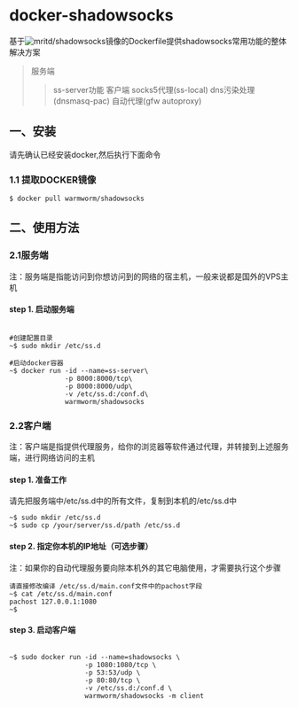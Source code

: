 docker-shadowsocks
===

基于![mritd/shadowsocks](https://hub.docker.com/r/mritd/shadowsocks)镜像的Dockerfile提供shadowsocks常用功能的整体解决方案
>服务端
>>ss-server功能
>客户端
>>socks5代理(ss-local)
>>dns污染处理(dnsmasq-pac)
>>自动代理(gfw autoproxy)


## 一、安装
请先确认已经安装docker,然后执行下面命令

### 1.1 提取DOCKER镜像
```shell
$ docker pull warmworm/shadowsocks
```
## 二、使用方法

### 2.1服务端

注：服务端是指能访问到你想访问到的网络的宿主机，一般来说都是国外的VPS主机

#### step 1. 启动服务端
```shell

#创建配置目录
~$ sudo mkdir /etc/ss.d

#启动docker容器
~$ docker run -id --name=ss-server\ 
              -p 8000:8000/tcp\
              -p 8000:8000/udp\
              -v /etc/ss.d:/conf.d\
              warmworm/shadowsocks
```

### 2.2客户端

注：客户端是指提供代理服务，给你的浏览器等软件通过代理，并转接到上述服务端，进行网络访问的主机

#### step 1. 准备工作
请先把服务端中/etc/ss.d中的所有文件，复制到本机的/etc/ss.d中
```shell
~$ sudo mkdir /etc/ss.d
~$ sudo cp /your/server/ss.d/path /etc/ss.d
```
#### step 2. 指定你本机的IP地址（可选步骤）
注：如果你的自动代理服务要向除本机外的其它电脑使用，才需要执行这个步骤
```shell
请直接修改编译 /etc/ss.d/main.conf文件中的pachost字段
~$ cat /etc/ss.d/main.conf
pachost 127.0.0.1:1080
~$
```

#### step 3. 启动客户端
```shell

~$ sudo docker run -id --name=shadowsocks \
                   -p 1080:1080/tcp \
                   -p 53:53/udp \
                   -p 80:80/tcp \
                   -v /etc/ss.d:/conf.d \
                   warmworm/shadowsocks -m client
```
